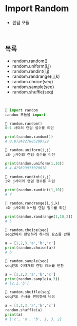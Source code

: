 # Import Random

- 랜덤 모듈

<br/>

## 목록
- random.random()
- random.uniform(i,j)
- random.randint(i,j)
- random.randrange(i,j,k)
- random.choice(seq)
- random.sample(seq)
- random.shuffle(seq)

<br/>

```python
🌈 import random
random 모듈을 import
```

```python
🌈 random.random()
0~1 사이의 랜덤 실수를 리턴

print(random.random())
# 0.0724827885209729
```

```python
🌈 random.uniform(i,j)
i와 j사이의 랜덤 실수를 리턴

print(random.uniform(1,10))
# 4.429699973020678
```

```python
🌈 random.randint(i,j)
i와 j사이의 랜덤 정수를 리턴

print(random.randint(1,10))
# 7
```

```python
🌈 random.randrange(i,j,k)
i와 j사이의 k스텝 랜덤 정수를 리턴

print(random.randrange(1,10,2))
# 5
```

```python
🌈 random.choice(seq)
seq안에서 랜덤하게 하나의 요소를 반환

a = [1,2,3,'a','b','c']
print(random.choice(a))
# b
```

```python
🌈 random.sample(seq)
seq안의 여러개의 랜덤 요소를 반환

a = [1,2,3,'a','b','c']
print(random.sample(a,3))
# [2,1,'b']
```

```python
🌈 random.shuffle(seq)
seq안의 순서를 랜덤하게 바꿈

a = [1,2,3,'a','b','c']
random.shuffle(a)
print(a)
# ['c', 'a', 'b', 1, 3, 2]
```